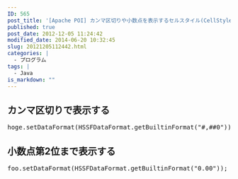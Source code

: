 ```yaml
---
ID: 565
post_title: '[Apache POI] カンマ区切りや小数点を表示するセルスタイル(CellStyle)'
published: true
post_date: 2012-12-05 11:24:42
modified_date: 2014-06-20 10:32:45
slug: 20121205112442.html
categories: |
  - プログラム
tags: |
  - Java
is_markdown: ""
---
```

<h2>カンマ区切りで表示する</h2>
<pre class="prettyprint linenums">hoge.setDataFormat(HSSFDataFormat.getBuiltinFormat("#,##0"));</pre>

<h2>小数点第2位まで表示する</h2>
<pre class="prettyprint linenums">foo.setDataFormat(HSSFDataFormat.getBuiltinFormat("0.00"));</pre>